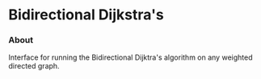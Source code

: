 # Bidirectional Dijkstra's

### About
Interface for running the Bidirectional Dijktra's algorithm on any weighted directed graph.
